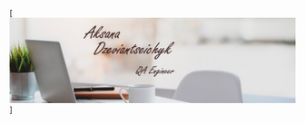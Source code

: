 [![Header](https://github.com/AksanaDzeviantseichyk/AksanaDzeviantseichyk/blob/main/assets/background_.png)]
<!--
**AksanaDzeviantseichyk/AksanaDzeviantseichyk** is a ✨ _special_ ✨ repository because its `README.md` (this file) appears on your GitHub profile.

Here are some ideas to get you started:

- 🔭 I’m currently working on ...
- 🌱 I’m currently learning ...
- 👯 I’m looking to collaborate on ...
- 🤔 I’m looking for help with ...
- 💬 Ask me about ...
- 📫 How to reach me: ...
- 😄 Pronouns: ...
- ⚡ Fun fact: ...
-->
